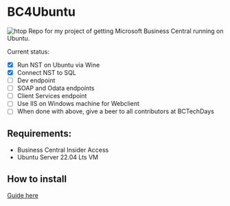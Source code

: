 # BC4Ubuntu
![htop](https://user-images.githubusercontent.com/3491765/219025165-7099dc7e-fac7-4f83-a6d4-f83e67472161.png)
Repo for my project of getting Microsoft Business Central running on Ubuntu.

Current status: 
- [x] Run NST on Ubuntu via Wine
- [x] Connect NST to SQL
- [ ] Dev endpoint
- [ ] SOAP and Odata endpoints
- [ ] Client Services endpoint
- [ ] Use IIS on Windows machine for Webclient
- [ ] When done with above, give a beer to all contributors at BCTechDays

## Requirements:
- Business Central Insider Access
- Ubuntu Server 22.04 Lts VM

## How to install
[Guide here](../main/HOW%20TO.md)

